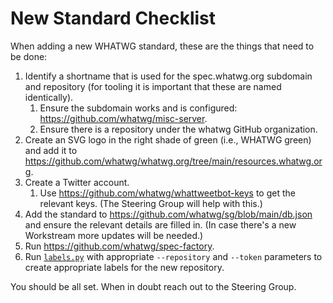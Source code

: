 # New Standard Checklist

When adding a new WHATWG standard, these are the things that need to be done:

1. Identify a shortname that is used for the spec.whatwg.org subdomain and repository (for tooling it is important that these are named identically).
   1. Ensure the subdomain works and is configured: https://github.com/whatwg/misc-server.
   1. Ensure there is a repository under the whatwg GitHub organization.
1. Create an SVG logo in the right shade of green (i.e., WHATWG green) and add it to https://github.com/whatwg/whatwg.org/tree/main/resources.whatwg.org.
1. Create a Twitter account.
   1. Use https://github.com/whatwg/whattweetbot-keys to get the relevant keys. (The Steering Group will help with this.)
1. Add the standard to https://github.com/whatwg/sg/blob/main/db.json and ensure the relevant details are filled in. (In case there's a new Workstream more updates will be needed.)
1. Run https://github.com/whatwg/spec-factory.
1. Run [`labels.py`](./labels.py) with appropriate `--repository` and `--token` parameters to create appropriate labels for the new repository.

You should be all set. When in doubt reach out to the Steering Group.
